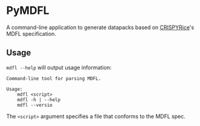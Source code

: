 # PyMDFL
A command-line application to generate datapacks based on [CRISPYRice](https://github.com/CRISPYricePC/MDFL-Spec/blob/master/spec.md)'s MDFL specification.


## Usage
`mdfl --help` will output usage information:
```
Command-line tool for parsing MDFL.

Usage:
    mdfl <script>
    mdfl -h | --help
    mdfl --versio
```

The `<script>` argument specifies a file that conforms to the MDFL spec.
